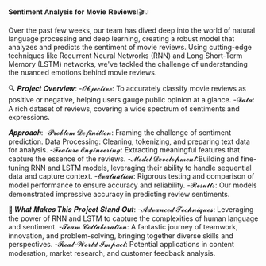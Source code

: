 𝐒𝐞𝐧𝐭𝐢𝐦𝐞𝐧𝐭 𝐀𝐧𝐚𝐥𝐲𝐬𝐢𝐬 𝐟𝐨𝐫 𝐌𝐨𝐯𝐢𝐞 𝐑𝐞𝐯𝐢𝐞𝐰𝐬!🎬💡

Over the past few weeks, our team has dived deep into the world of natural language processing and deep learning, creating a robust model that analyzes and predicts the sentiment of movie reviews. Using cutting-edge techniques like Recurrent Neural Networks (RNN) and Long Short-Term Memory (LSTM) networks, we've tackled the challenge of understanding the nuanced emotions behind movie reviews.

🔍 𝑷𝒓𝒐𝒋𝒆𝒄𝒕 𝑶𝒗𝒆𝒓𝒗𝒊𝒆𝒘:
-𝓞𝓫𝓳𝓮𝓬𝓽𝓲𝓿𝓮: To accurately classify movie reviews as positive or negative, helping users gauge public opinion at a glance.
-𝓓𝓪𝓽𝓪: A rich dataset of reviews, covering a wide spectrum of sentiments and expressions.

𝑨𝒑𝒑𝒓𝒐𝒂𝒄𝒉:
-𝓟𝓻𝓸𝓫𝓵𝓮𝓶 𝓓𝓮𝓯𝓲𝓷𝓲𝓽𝓲𝓸𝓷: Framing the challenge of sentiment prediction.
Data Processing: Cleaning, tokenizing, and preparing text data for analysis.
-𝓕𝓮𝓪𝓽𝓾𝓻𝓮 𝓔𝓷𝓰𝓲𝓷𝓮𝓮𝓻𝓲𝓷𝓰: Extracting meaningful features that capture the essence of the reviews.
-𝓜𝓸𝓭𝓮𝓵 𝓓𝓮𝓿𝓮𝓵𝓸𝓹𝓶𝓮𝓷𝓽:Building and fine-tuning RNN and LSTM models, leveraging their ability to handle sequential data and capture context.
-𝓔𝓿𝓪𝓵𝓾𝓪𝓽𝓲𝓸𝓷: Rigorous testing and comparison of model performance to ensure accuracy and reliability.
-𝓡𝓮𝓼𝓾𝓵𝓽𝓼: Our models demonstrated impressive accuracy in predicting review sentiments.

🌟 𝑾𝒉𝒂𝒕 𝑴𝒂𝒌𝒆𝒔 𝑻𝒉𝒊𝒔 𝑷𝒓𝒐𝒋𝒆𝒄𝒕 𝑺𝒕𝒂𝒏𝒅 𝑶𝒖𝒕:
-𝓐𝓭𝓿𝓪𝓷𝓬𝓮𝓭 𝓣𝓮𝓬𝓱𝓷𝓲𝓺𝓾𝓮𝓼: Leveraging the power of RNN and LSTM to capture the complexities of human language and sentiment.
-𝓣𝓮𝓪𝓶 𝓒𝓸𝓵𝓵𝓪𝓫𝓸𝓻𝓪𝓽𝓲𝓸𝓷: A fantastic journey of teamwork, innovation, and problem-solving, bringing together diverse skills and perspectives.
-𝓡𝓮𝓪𝓵-𝓦𝓸𝓻𝓵𝓭 𝓘𝓶𝓹𝓪𝓬𝓽: Potential applications in content moderation, market research, and customer feedback analysis.
